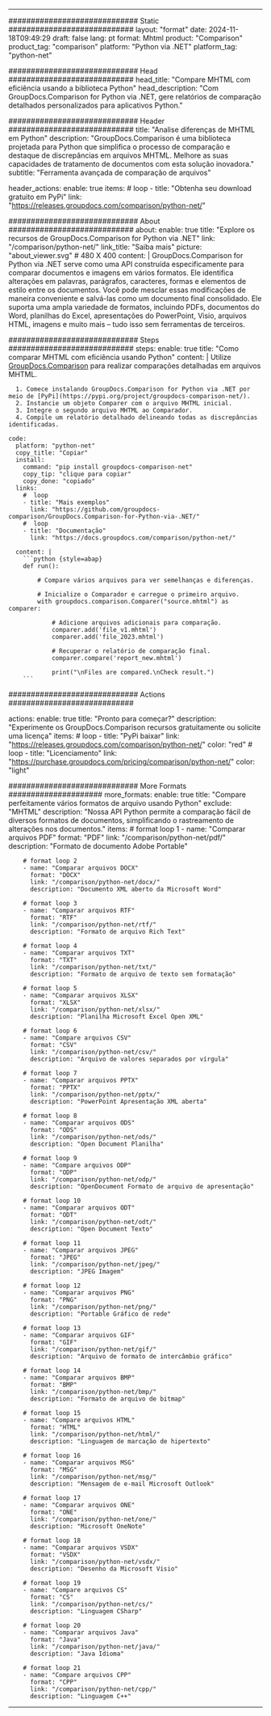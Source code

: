 
---
############################# Static ############################
layout: "format"
date:  2024-11-18T09:49:29
draft: false
lang: pt
format: Mhtml
product: "Comparison"
product_tag: "comparison"
platform: "Python via .NET"
platform_tag: "python-net"

############################# Head ############################
head_title: "Compare MHTML com eficiência usando a biblioteca Python"
head_description: "Com GroupDocs.Comparison for Python via .NET, gere relatórios de comparação detalhados personalizados para aplicativos Python."

############################# Header ############################
title: "Analise diferenças de MHTML em Python" 
description: "GroupDocs.Comparison é uma biblioteca projetada para Python que simplifica o processo de comparação e destaque de discrepâncias em arquivos MHTML. Melhore as suas capacidades de tratamento de documentos com esta solução inovadora."
subtitle: "Ferramenta avançada de comparação de arquivos" 

header_actions:
  enable: true
  items:
    #  loop
    - title: "Obtenha seu download gratuito em PyPi"
      link: "https://releases.groupdocs.com/comparison/python-net/"
      
############################# About ############################
about:
    enable: true
    title: "Explore os recursos de GroupDocs.Comparison for Python via .NET"
    link: "/comparison/python-net/"
    link_title: "Saiba mais"
    picture: "about_viewer.svg" # 480 X 400
    content: |
       GroupDocs.Comparison for Python via .NET serve como uma API construída especificamente para comparar documentos e imagens em vários formatos. Ele identifica alterações em palavras, parágrafos, caracteres, formas e elementos de estilo entre os documentos. Você pode mesclar essas modificações de maneira conveniente e salvá-las como um documento final consolidado. Ele suporta uma ampla variedade de formatos, incluindo PDFs, documentos do Word, planilhas do Excel, apresentações do PowerPoint, Visio, arquivos HTML, imagens e muito mais – tudo isso sem ferramentas de terceiros.

############################# Steps ############################
steps:
    enable: true
    title: "Como comparar MHTML com eficiência usando Python"
    content: |
      Utilize [GroupDocs.Comparison](https://products.groupdocs.com/comparison/python-net/) para realizar comparações detalhadas em arquivos MHTML.
      
      1. Comece instalando GroupDocs.Comparison for Python via .NET por meio de [PyPi](https://pypi.org/project/groupdocs-comparison-net/).
      2. Instancie um objeto Comparer com o arquivo MHTML inicial.
      3. Integre o segundo arquivo MHTML ao Comparador.
      4. Compile um relatório detalhado delineando todas as discrepâncias identificadas.
   
    code:
      platform: "python-net"
      copy_title: "Copiar"
      install:
        command: "pip install groupdocs-comparison-net"
        copy_tip: "clique para copiar"
        copy_done: "copiado"
      links:
        #  loop
        - title: "Mais exemplos"
          link: "https://github.com/groupdocs-comparison/GroupDocs.Comparison-for-Python-via-.NET/"
        #  loop
        - title: "Documentação"
          link: "https://docs.groupdocs.com/comparison/python-net/"
          
      content: |
        ```python {style=abap}
        def run():

            # Compare vários arquivos para ver semelhanças e diferenças.

            # Inicialize o Comparador e carregue o primeiro arquivo.
            with groupdocs.comparison.Comparer("source.mhtml") as comparer:

                # Adicione arquivos adicionais para comparação.
                comparer.add('file_v1.mhtml')
                comparer.add('file_2023.mhtml')

                # Recuperar o relatório de comparação final.
                comparer.compare('report_new.mhtml')

                print("\nFiles are compared.\nCheck result.")
        ```            

############################# Actions ############################

actions:
  enable: true
  title: "Pronto para começar?"
  description: "Experimente os GroupDocs.Comparison recursos gratuitamente ou solicite uma licença"
  items:
    #  loop
    - title: "PyPi baixar"
      link: "https://releases.groupdocs.com/comparison/python-net/"
      color: "red"
        #  loop
    - title: "Licenciamento"
      link: "https://purchase.groupdocs.com/pricing/comparison/python-net/"
      color: "light"


############################# More Formats #####################
more_formats:
    enable: true
    title: "Compare perfeitamente vários formatos de arquivo usando Python"
    exclude: "MHTML"
    description: "Nossa API Python permite a comparação fácil de diversos formatos de documentos, simplificando o rastreamento de alterações nos documentos."
    items: 
        # format loop 1
        - name: "Comparar arquivos PDF"
          format: "PDF"
          link: "/comparison/python-net/pdf/"
          description: "Formato de documento Adobe Portable"

        # format loop 2
        - name: "Comparar arquivos DOCX"
          format: "DOCX"
          link: "/comparison/python-net/docx/"
          description: "Documento XML aberto da Microsoft Word"

        # format loop 3
        - name: "Comparar arquivos RTF"
          format: "RTF"
          link: "/comparison/python-net/rtf/"
          description: "Formato de arquivo Rich Text"

        # format loop 4
        - name: "Comparar arquivos TXT"
          format: "TXT"
          link: "/comparison/python-net/txt/"
          description: "Formato de arquivo de texto sem formatação"

        # format loop 5
        - name: "Comparar arquivos XLSX"
          format: "XLSX"
          link: "/comparison/python-net/xlsx/"
          description: "Planilha Microsoft Excel Open XML"

        # format loop 6
        - name: "Compare arquivos CSV"
          format: "CSV"
          link: "/comparison/python-net/csv/"
          description: "Arquivo de valores separados por vírgula"

        # format loop 7
        - name: "Comparar arquivos PPTX"
          format: "PPTX"
          link: "/comparison/python-net/pptx/"
          description: "PowerPoint Apresentação XML aberta"

        # format loop 8
        - name: "Comparar arquivos ODS"
          format: "ODS"
          link: "/comparison/python-net/ods/"
          description: "Open Document Planilha"

        # format loop 9
        - name: "Compare arquivos ODP"
          format: "ODP"
          link: "/comparison/python-net/odp/"
          description: "OpenDocument Formato de arquivo de apresentação"

        # format loop 10
        - name: "Comparar arquivos ODT"
          format: "ODT"
          link: "/comparison/python-net/odt/"
          description: "Open Document Texto"

        # format loop 11
        - name: "Comparar arquivos JPEG"
          format: "JPEG"
          link: "/comparison/python-net/jpeg/"
          description: "JPEG Imagem"

        # format loop 12
        - name: "Comparar arquivos PNG"
          format: "PNG"
          link: "/comparison/python-net/png/"
          description: "Portable Gráfico de rede"

        # format loop 13
        - name: "Comparar arquivos GIF"
          format: "GIF"
          link: "/comparison/python-net/gif/"
          description: "Arquivo de formato de intercâmbio gráfico"

        # format loop 14
        - name: "Comparar arquivos BMP"
          format: "BMP"
          link: "/comparison/python-net/bmp/"
          description: "Formato de arquivo de bitmap"

        # format loop 15
        - name: "Compare arquivos HTML"
          format: "HTML"
          link: "/comparison/python-net/html/"
          description: "Linguagem de marcação de hipertexto"

        # format loop 16
        - name: "Comparar arquivos MSG"
          format: "MSG"
          link: "/comparison/python-net/msg/"
          description: "Mensagem de e-mail Microsoft Outlook"

        # format loop 17
        - name: "Comparar arquivos ONE"
          format: "ONE"
          link: "/comparison/python-net/one/"
          description: "Microsoft OneNote"

        # format loop 18
        - name: "Comparar arquivos VSDX"
          format: "VSDX"
          link: "/comparison/python-net/vsdx/"
          description: "Desenho da Microsoft Visio"

        # format loop 19
        - name: "Compare arquivos CS"
          format: "CS"
          link: "/comparison/python-net/cs/"
          description: "Linguagem CSharp"

        # format loop 20
        - name: "Comparar arquivos Java"
          format: "Java"
          link: "/comparison/python-net/java/"
          description: "Java Idioma"
          
        # format loop 21
        - name: "Compare arquivos CPP"
          format: "CPP"
          link: "/comparison/python-net/cpp/"
          description: "Linguagem C++"
---